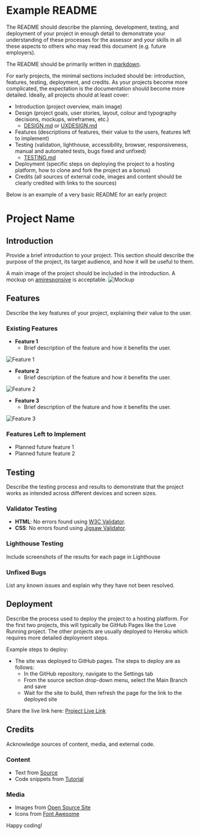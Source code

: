 # Example README

The README should describe the planning, development, testing, and deployment of your project in enough detail to demonstrate your understanding of these processes for the assessor and your skills in all these aspects to others who may read this document (e.g. future employers).

The README should be primarily written in [markdown](/MARKDOWN.md).

For early projects, the minimal sections included should be: introduction, features, testing, deployment, and credits.
As your projects become more complicated, the expectation is the documentation should become more detailed.
Ideally, all projects should at least cover:
- Introduction (project overview, main image)
- Design (project goals, user stories, layout, colour and typography decisions, mockups, wireframes, etc.)
  - [DESIGN.md](/DESIGN.md) or [UXDESIGN.md](/UXDESIGN.md)
- Features (descriptions of features, their value to the users, features left to implement)
- Testing (validation, lighthouse, accessibility, browser, responsiveness, manual and automated tests, bugs fixed and unfixed)
  - [TESTING.md](/TESTING.md)
- Deployment (specific steps on deploying the project to a hosting platform, how to clone and fork the project as a bonus)
- Credits (all sources of external code, images and content should be clearly credited with links to the sources)

Below is an example of a very basic README for an early project:

# Project Name

## Introduction

Provide a brief introduction to your project. This section should describe the purpose of the project, its target audience, and how it will be useful to them.

A main image of the project should be included in the introduction. A mockup on [amiresponsive](https://ui.dev/amiresponsive) is acceptable.
![Mockup](media/project_mockup.png)

## Features

Describe the key features of your project, explaining their value to the user.

### Existing Features

- **Feature 1**  
  - Brief description of the feature and how it benefits the user.
  
![Feature 1](media/feature1.png)

- **Feature 2**  
  - Brief description of the feature and how it benefits the user.
  
![Feature 2](media/feature2.png)

- **Feature 3**  
  - Brief description of the feature and how it benefits the user.
  
![Feature 3](media/feature3.png)

### Features Left to Implement

- Planned future feature 1
- Planned future feature 2

## Testing

Describe the testing process and results to demonstrate that the project works as intended across different devices and screen sizes.

### Validator Testing

- **HTML**: No errors found using [W3C Validator](https://validator.w3.org/).
- **CSS**: No errors found using [Jigsaw Validator](https://jigsaw.w3.org/css-validator/).

### Lighthouse Testing

Include screenshots of the results for each page in Lighthouse

### Unfixed Bugs

List any known issues and explain why they have not been resolved.

## Deployment

Describe the process used to deploy the project to a hosting platform.
For the first two projects, this will typically be GitHub Pages like the Love Running project.
The other projects are usually deployed to Heroku which requires more detailed deployment steps.

Example steps to deploy:
- The site was deployed to GitHub pages. The steps to deploy are as follows: 
  - In the GitHub repository, navigate to the Settings tab 
  - From the source section drop-down menu, select the Main Branch and save
  - Wait for the site to build, then refresh the page for the link to the deployed site

Share the live link here: [Project Live Link](https://example.com/)

## Credits

Acknowledge sources of content, media, and external code.

### Content

- Text from [Source](https://example.com/)
- Code snippets from [Tutorial](https://example.com/)

### Media

- Images from [Open Source Site](https://example.com/)
- Icons from [Font Awesome](https://fontawesome.com/)

Happy coding!
